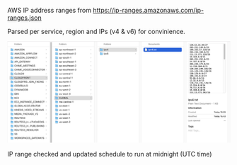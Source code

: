 AWS IP address ranges from https://ip-ranges.amazonaws.com/ip-ranges.json

Parsed per service, region and IPs (v4 & v6) for convinience.

![alt text](https://github.com/ceroberoz/Parsed-AWS-IP-address-ranges/blob/main/sample-output.png?raw=true)

IP range checked and updated schedule to run at midnight (UTC time)
